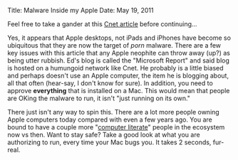Title: Malware Inside my Apple
Date: May 19, 2011

Feel free to take a gander at this [Cnet
article](http://www.zdnet.com/blog/bott/crying-wolf-apple-support-forums-confirm-malware-explosion/3351)
before continuing...

Yes, it appears that Apple desktops, not iPads and iPhones have become so
ubiquitous that they are now the target of _porn_ malware. There are a few key
issues with this article that any Apple neophite can throw away (up?) as being
utter rubbish. Ed's blog is called the "Microsoft Report" and said blog is
hosted on a humungoid network like Cnet. He probably is a little biased and
perhaps doesn't use an Apple computer, the item he is blogging about, all that
often (hear-say, I don't know for sure). In addition, you need to approve
__everything__ that is installed on a Mac. This would mean that people are
OKing the malware to run, it isn't "just running on its own."  

There just isn't any way to spin this. There are a lot more people owning Apple
computers today compared with even a few years ago. You are bound to have
a couple more "[computer literate](http://yfrog.com/h06wreoxj)" people in the
ecosystem now vs then. Want to stay safe? Take a good look at what you are
authorizing to run, every time your Mac bugs you. It takes 2 seconds, fur-real.

